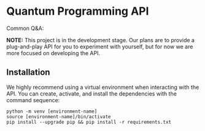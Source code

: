 # Quantum Programming API

Common Q&A:

**NOTE:** This project is in the development stage. Our plans are to provide a plug-and-play API for you to experiment with yourself, but for now we are more focused on developing the API.

## Installation

We highly recommend using a virtual environment when interacting with the API. You can create, activate, and install the dependencies with the command sequence:

```
python -m venv [environment-name]
source [environment-name]/bin/activate
pip install --upgrade pip && pip install -r requirements.txt
```


